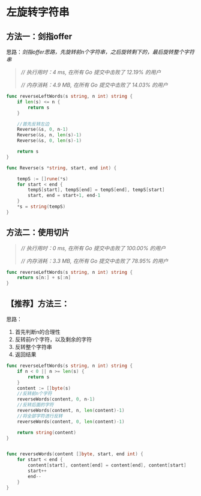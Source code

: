 # 左旋转字符串

## 方法一：剑指offer

思路：*剑指offer思路，先旋转前n个字符串，之后旋转剩下的，最后旋转整个字符串*

> *// 执行用时：4 ms, 在所有 Go 提交中击败了 12.19% 的用户*
>
> *// 内存消耗：4.9 MB, 在所有 Go 提交中击败了 14.03% 的用户*

```go
func reverseLeftWords(s string, n int) string {
	if len(s) <= n {
		return s
	}

	//首先反转左边
	Reverse(&s, 0, n-1)
	Reverse(&s, n, len(s)-1)
	Reverse(&s, 0, len(s)-1)

	return s
}

func Reverse(s *string, start, end int) {

	tempS := []rune(*s)
	for start < end {
		tempS[start], tempS[end] = tempS[end], tempS[start]
		start, end = start+1, end-1
	}
	*s = string(tempS)
}
```

## 方法二：使用切片

> *// 执行用时：0 ms, 在所有 Go 提交中击败了 100.00% 的用户*
>
> *// 内存消耗：3.3 MB, 在所有 Go 提交中击败了 78.95% 的用户*



```go
func reverseLeftWords(s string, n int) string {
	return s[n:] + s[:n]
}
```


## 【推荐】方法三：

思路：
1. 首先判断n的合理性
2. 反转前n个字符，以及剩余的字符
3. 反转整个字符串
4. 返回结果
```go
func reverseLeftWords(s string, n int) string {
	if n < 0 || n >= len(s) {
		return s
	}
	content := []byte(s)
	//反转前n个字符
	reverseWords(content, 0, n-1)
	//反转后面的字符
	reverseWords(content, n, len(content)-1)
	//将全部字符进行反转
	reverseWords(content, 0, len(content)-1)

	return string(content)
}


func reverseWords(content []byte, start, end int) {
	for start < end {
		content[start], content[end] = content[end], content[start]
		start++
		end--
	}
}
```


